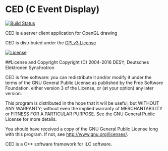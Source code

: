 # CED (C Event Display)
[![Build Status](https://travis-ci.org/iLCSoft/CED.svg?branch=master)](https://travis-ci.org/iLCSoft/CED)

CED is a server client application for OpenGL drawing

CED is distributed under the [GPLv3 License](http://www.gnu.org/licenses/gpl-3.0.en.html)

[![License](https://www.gnu.org/graphics/gplv3-127x51.png)](https://www.gnu.org/licenses/gpl-3.0.en.html)


##License and Copyright
Copyright (C) 2004-2016 DESY, Deutsches Elektronen Synchrotron

CED is free software: you can redistribute it and/or modify it under the terms of the GNU General Public License as published by the Free Software Foundation, either version 3 of the License, or (at your option) any later version.

This program is distributed in the hope that it will be useful, but WITHOUT ANY WARRANTY; without even the implied warranty of MERCHANTABILITY or FITNESS FOR A PARTICULAR PURPOSE.  See the GNU General Public License for more details.

You should have received a copy of the GNU General Public License long with this program.  If not, see <http://www.gnu.org/licenses/>.

CED is a C++ software framework for ILC software. 
